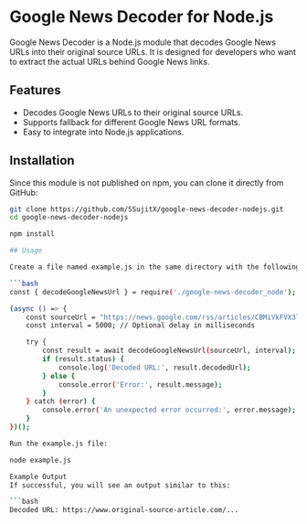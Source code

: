 # Google News Decoder for Node.js

Google News Decoder is a Node.js module that decodes Google News URLs into their original source URLs. It is designed for developers who want to extract the actual URLs behind Google News links.

## Features

- Decodes Google News URLs to their original source URLs.
- Supports fallback for different Google News URL formats.
- Easy to integrate into Node.js applications.

## Installation

Since this module is not published on npm, you can clone it directly from GitHub:

```bash
git clone https://github.com/SSujitX/google-news-decoder-nodejs.git
cd google-news-decoder-nodejs

npm install

## Usage

Create a file named example.js in the same directory with the following content:

```bash
const { decodeGoogleNewsUrl } = require('./google-news-decoder_node');

(async () => {
    const sourceUrl = "https://news.google.com/rss/articles/CBMiVkFVX3lxTE4zaGU2bTY2ZGkzdTRkSkJ0cFpsTGlDUjkxU2FBRURaTWU0c3QzVWZ1MHZZNkZ5Vzk1ZVBnTDFHY2R6ZmdCUkpUTUJsS1pqQTlCRzlzbHV3?oc=5";
    const interval = 5000; // Optional delay in milliseconds

    try {
        const result = await decodeGoogleNewsUrl(sourceUrl, interval);
        if (result.status) {
            console.log('Decoded URL:', result.decodedUrl);
        } else {
            console.error('Error:', result.message);
        }
    } catch (error) {
        console.error('An unexpected error occurred:', error.message);
    }
})();

Run the example.js file:

node example.js

Example Output
If successful, you will see an output similar to this:

```bash
Decoded URL: https://www.original-source-article.com/...
